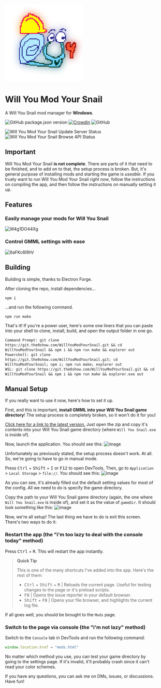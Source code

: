 ![Will You Snail Modding Community Logo](src/Assets/Images/SnailSmall.png)
# Will You Mod Your Snail
A Will You Snail mod manager for **Windows**.

<!-- the wall of badges -->

![GitHub package.json version](https://img.shields.io/github/package-json/v/The0Show/WillYouModYourSnail)
[![Crowdin](https://badges.crowdin.net/will-you-mod-your-snail/localized.svg)](https://crowdin.com/project/will-you-mod-your-snail)
![GitHub](https://img.shields.io/github/license/The0Show/WillYouModYourSnail)

![Will You Mod Your Snail Update Server Status](https://img.shields.io/website?down_message=is%20down%20as%20expected&label=update%20server&up_message=is%20somehow%20running&url=https%3A%2F%2Fwillyoumodyoursnail.the0show.com%3A3000)
![Will You Mod Your Snail Browse API Status](https://img.shields.io/website?down_message=is%20down%20as%20expected&label=browse%20api&up_message=is%20somehow%20running&url=https%3A%2F%2Fwillyoumodyoursnail.the0show.com%3A3500)

## Important
Will You Mod Your Snail **is not complete**. There are parts of it that need to be finished, and to add on to that, the setup process is broken. But, it's general purpose of installing mods and starting the game is *useable*. If you truely want to run Will You Mod Your Snail *right now*, follow the instructions on compiling the app, and then follow the instructions on manually setting it up.

## Features
### Easily manage your mods for Will You Snail
![W4g1DO44Xg](https://user-images.githubusercontent.com/62229104/179859030-8b6ce27a-84aa-402b-a6cc-da24980cdac7.gif)

### Control GMML settings with ease
![6aFKc6l9hV](https://user-images.githubusercontent.com/62229104/179859468-ff923959-bf21-4c0e-bc3f-7450acf19f86.gif)

<!-- add more when its more complete lol -->

## Building
Building is simple, thanks to Electron Forge.

After cloning the repo, install dependencies...
```
npm i
```

...and run the following command.
```
npm run make
```

That's it! If you're a power user, here's some one liners that you can paste into your shell to clone, install, build, and open the output folder in one go.
```
Command Prompt: git clone https://git.the0show.com/WillYouModYourSnail.git && cd WillYouModYourSnail && npm i && npm run make && explorer out
Powershell: git clone https://git.the0show.com/WillYouModYourSnail.git; cd WillYouModYourSnail; npm i; npm run make; explorer out
WSL: git clone https://git.the0show.com/WillYouModYourSnail.git && cd WillYouModYourSnail && npm i && npm run make && explorer.exe out
```

## Manual Setup
If you really want to use it now, here's how to set it up.

First, and this is important, **install GMML into your Will You Snail game directory**! The setup process is completely broken, so it won't do it for you!

[Click here for a link to the latest version.](https://github.com/cgytrus/gmml/suites/6701126385/artifacts/254714050) Just open the zip and copy it's contents into your Will You Snail game directory (where `Will You Snail.exe` is inside of).

Now, launch the application. You should see this:
![image](https://user-images.githubusercontent.com/62229104/179861811-be5ba18a-13d3-43e9-9abd-dba62b86ba8f.png)

Unfortunately as previously stated, the setup process doesn't work. At all. So, we're going to have to go in manual mode.

Press <kbd>Ctrl</kbd> + <kbd>Shift</kbd> + <kbd>I</kbd> or <kbd>F12</kbd> to open DevTools. Then, go to `Application` > `Local Storage` > `file://`. You should see this:
![image](https://user-images.githubusercontent.com/62229104/179862999-f289de97-9223-49f0-8a51-ed4eb9fd6b96.png)

As you can see, it's already filled out the default setting values for most of the config. All we need to do is specify the game directory.

Copy the path to your Will You Snail game directory (again, the one where `Will You Snail.exe` is inside of), and set it as the value of `gameDir`. It should look something like this:
![image](https://user-images.githubusercontent.com/62229104/179863228-9b1ea558-8afe-42d5-81de-83d2b18ff5f5.png)

Now, we're all setup! The last thing we have to do is exit this screen. There's two ways to do it:
### Restart the app (the "i'm too lazy to deal with the console today" method)
Press <kbd>Ctrl</kbd> + <kbd>R</kbd>. This will restart the app instantly.
> **Quick Tip**
> 
> This is one of the many shortcuts I've added into the app. Here's the rest of them:<br />
> - <kbd>Ctrl</kbd> + <kbd>Shift</kbd> + <kbd>R</kbd> | Reloads the current page. Useful for testing changes to the page or it's preload scripts.
> - <kbd>F8</kbd> | Opens the issue reporter in your default browser.
> - <kbd>Shift</kbd> + <kbd>F8</kbd> | Opens your file browser, and highlights the current log file.

If all goes well, you should be brought to the `Mods` page.

### Switch to the page via console (the "i'm not lazy" method)
Switch to the `Console` tab in DevTools and run the following command:
```js
window.location.href = "mods.html"
```

No matter which method you use, you can test your game directory by going to the settings page. If it's invalid, it'll probably crash since it can't read your color schemes.

If you have any questions, you can ask me on DMs, issues, or discussions. Have fun!
